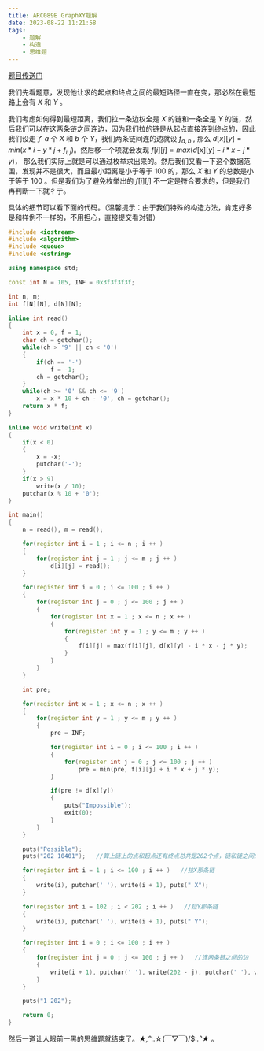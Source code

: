 ```yaml
---
title: ARC089E GraphXY题解
date: 2023-08-22 11:21:58
tags: 
    - 题解
    - 构造
    - 思维题
---
```

[题目传送门](https://www.luogu.com.cn/problem/AT_arc089_c)

我们先看题意，发现他让求的起点和终点之间的最短路径一直在变，那必然在最短路上会有 $X$ 和 $Y$ 。

我们考虑如何得到最短距离，我们拉一条边权全是 $X$ 的链和一条全是 $Y$ 的链，然后我们可以在这两条链之间连边，因为我们拉的链是从起点直接连到终点的，因此我们设走了 $a$ 个 $X$ 和 $b$ 个 $Y$，我们两条链间连的边就设 $f_{a,b}$ , 那么 $d[x][y] = min(x * i + y * j + f_{i,j})$。然后移一个项就会发现 $f[i][j] = max(d[x][y] - i * x - j * y)$， 那么我们实际上就是可以通过枚举求出来的。然后我们又看一下这个数据范围，发现并不是很大，而且最小距离是小于等于 100 的，那么 $X$ 和 $Y$ 的总数是小于等于 100 。但是我们为了避免枚举出的 $f[i][j]$ 不一定是符合要求的，但是我们再判断一下就彳亍。

具体的细节可以看下面的代码。（温馨提示：由于我们特殊的构造方法，肯定好多是和样例不一样的，不用担心，直接提交看对错）

```cpp
#include <iostream>
#include <algorithm>
#include <queue>
#include <cstring>

using namespace std;

const int N = 105, INF = 0x3f3f3f3f;

int n, m;
int f[N][N], d[N][N];

inline int read()
{
    int x = 0, f = 1;
    char ch = getchar();
    while(ch > '9' || ch < '0')
    {
        if(ch == '-')
            f = -1;
        ch = getchar();
    }
    while(ch >= '0' && ch <= '9')
        x = x * 10 + ch - '0', ch = getchar();
    return x * f;
}

inline void write(int x)
{
    if(x < 0)
    {
        x = -x;
        putchar('-');
    }
    if(x > 9)
        write(x / 10);
    putchar(x % 10 + '0');
}

int main()
{
    n = read(), m = read();

    for(register int i = 1 ; i <= n ; i ++ )
    {
        for(register int j = 1 ; j <= m ; j ++ )
            d[i][j] = read();
    }

    for(register int i = 0 ; i <= 100 ; i ++ )
    {
        for(register int j = 0 ; j <= 100 ; j ++ )
        {
            for(register int x = 1 ; x <= n ; x ++ )
            {
                for(register int y = 1 ; y <= m ; y ++ )
                {
                    f[i][j] = max(f[i][j], d[x][y] - i * x - j * y);
                }
            }
        }
    }

    int pre;

    for(register int x = 1 ; x <= n ; x ++ )
    {
        for(register int y = 1 ; y <= m ; y ++ )
        {
            pre = INF;

            for(register int i = 0 ; i <= 100 ; i ++ )
            {
                for(register int j = 0 ; j <= 100 ; j ++ )
                    pre = min(pre, f[i][j] + i * x + j * y);
            }

            if(pre != d[x][y])
            {
                puts("Impossible");
                exit(0);
            }
        }
    }

    puts("Possible");
    puts("202 10401");   //算上链上的点和起点还有终点总共是202个点，链和链之间的边是10401条

    for(register int i = 1 ; i <= 100 ; i ++ )   //拉X那条链
    {
        write(i), putchar(' '), write(i + 1), puts(" X");
    }

    for(register int i = 102 ; i < 202 ; i ++ )   //拉Y那条链
    {
        write(i), putchar(' '), write(i + 1), puts(" Y");
    }

    for(register int i = 0 ; i <= 100 ; i ++ )
    {
        for(register int j = 0 ; j <= 100 ; j ++ )   //连两条链之间的边
        {
            write(i + 1), putchar(' '), write(202 - j), putchar(' '), write(f[i][j]), puts("");
        }
    }

    puts("1 202");

    return 0;
}
```

然后一道让人眼前一黑的思维题就结束了。*★,°*:.☆(￣▽￣)/$:*.°★* 。